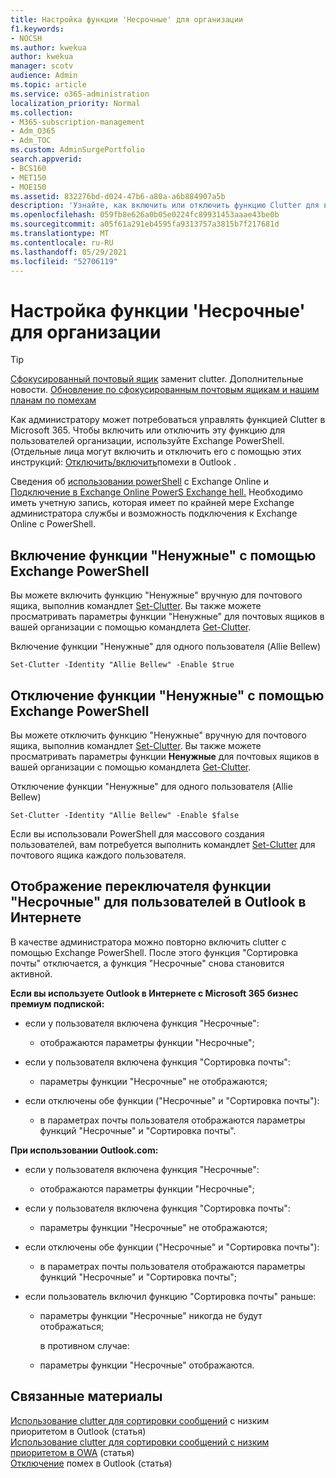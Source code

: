 ```yaml
---
title: Настройка функции 'Несрочные' для организации
f1.keywords:
- NOCSH
ms.author: kwekua
author: kwekua
manager: scotv
audience: Admin
ms.topic: article
ms.service: o365-administration
localization_priority: Normal
ms.collection:
- M365-subscription-management
- Adm_O365
- Adm_TOC
ms.custom: AdminSurgePortfolio
search.appverid:
- BCS160
- MET150
- MOE150
ms.assetid: 832276bd-d024-47b6-a80a-a6b884907a5b
description: 'Узнайте, как включить или отключить функцию Clutter для всех или определенных пользователей в вашей организации с помощью Exchange PowerShell. '
ms.openlocfilehash: 059fb8e626a0b05e0224fc89931453aaae43be0b
ms.sourcegitcommit: a05f61a291eb4595fa9313757a3815b7f217681d
ms.translationtype: MT
ms.contentlocale: ru-RU
ms.lasthandoff: 05/29/2021
ms.locfileid: "52706119"
---
```

# <a name="configure-clutter-for-your-organization"></a>Настройка функции 'Несрочные' для организации

> [!TIP]
> [Сфокусированный почтовый ящик](../setup/configure-focused-inbox.md) заменит clutter. Дополнительные новости. [Обновление по сфокусированным почтовым ящикам и нашим планам по помехам](https://techcommunity.microsoft.com/t5/Outlook-Blog/Update-on-Focused-Inbox-and-our-plans-for-Clutter/ba-p/136448)
  
Как администратору может потребоваться управлять функцией Clutter в Microsoft 365. Чтобы включить или отключить эту функцию для пользователей организации, используйте Exchange PowerShell. (Отдельные лица могут включить и отключить его с помощью этих инструкций: [Отключить/включить](https://support.microsoft.com/office/a9c72a77-1bc4-40e6-ba6d-103c1d1aba4c)помехи в Outlook .
  
Сведения об [использовании powerShell](/powershell/exchange/exchange-online-powershell) с Exchange Online и [Подключение в Exchange Online PowerS Exchange hell.](/powershell/exchange/connect-to-exchange-online-powershell) Необходимо иметь учетную запись, которая имеет по крайней мере Exchange администратора службы и возможность подключения к Exchange Online с PowerShell. 
  
## <a name="turn-clutter-on-using-exchange-powershell"></a>Включение функции "Ненужные" с помощью Exchange PowerShell

Вы можете включить функцию "Ненужные" вручную для почтового ящика, выполнив командлет [Set-Clutter](/powershell/module/exchange/set-clutter). Вы также можете просматривать параметры функции "Ненужные" для почтовых ящиков в вашей организации с помощью командлета [Get-Clutter](/powershell/module/exchange/get-clutter). 
  
Включение функции "Ненужные" для одного пользователя (Allie Bellew)
    
`Set-Clutter -Identity "Allie Bellew" -Enable $true`


## <a name="turn-clutter-off-using-exchange-powershell"></a>Отключение функции "Ненужные" с помощью Exchange PowerShell

Вы можете отключить функцию "Ненужные" вручную для почтового ящика, выполнив командлет [Set-Clutter](/powershell/module/exchange/set-clutter). Вы также можете просматривать параметры функции **Ненужные** для почтовых ящиков в вашей организации с помощью командлета [Get-Clutter](/powershell/module/exchange/get-clutter). 
  
Отключение функции "Ненужные" для одного пользователя (Allie Bellew)
    
`Set-Clutter -Identity "Allie Bellew" -Enable $false`

Если вы использовали PowerShell для массового создания пользователей, вам потребуется выполнить командлет [Set-Clutter](/powershell/module/exchange/set-clutter) для почтового ящика каждого пользователя. 
  
## <a name="when-does-the-clutter-onoff-switch-appear-to-users-in-outlook-on-the-web"></a>Отображение переключателя функции "Несрочные" для пользователей в Outlook в Интернете
<a name="bkmk_onoff"> </a>

В качестве администратора можно повторно включить clutter с помощью Exchange PowerShell. После этого функция "Сортировка почты" отключается, а функция "Несрочные" снова становится активной. 
  
 **Если вы используете Outlook в Интернете с Microsoft 365 бизнес премиум подпиской:**
  
- если у пользователя включена функция "Несрочные": 
    
  - отображаются параметры функции "Несрочные";
    
- если у пользователя включена функция "Сортировка почты": 
    
  - параметры функции "Несрочные" не отображаются;
    
- если отключены обе функции ("Несрочные" и "Сортировка почты"): 
    
  - в параметрах почты пользователя отображаются параметры функций "Несрочные" и "Сортировка почты".
    
 **При использовании Outlook.com:**
  
- если у пользователя включена функция "Несрочные": 
    
  - отображаются параметры функции "Несрочные";
    
- если у пользователя включена функция "Сортировка почты": 
    
  - параметры функции "Несрочные" не отображаются;
    
- если отключены обе функции ("Несрочные" и "Сортировка почты"): 
    
  - в параметрах почты пользователя отображаются параметры функций "Несрочные" и "Сортировка почты";
    
- если пользователь включил функцию "Сортировка почты" раньше:
    
  - параметры функции "Несрочные" никогда не будут отображаться;
    
    в противном случае: 
    
  - параметры функции "Несрочные" отображаются.
    
## <a name="related-content"></a>Связанные материалы

[Использование clutter для сортировки сообщений](https://support.microsoft.com/office/7b50c5db-7704-4e55-8a1b-dfc7bf1eafa0) с низким приоритетом в Outlook (статья)\
[Использование clutter для сортировки сообщений с низким приоритетом в OWA](https://support.microsoft.com/office/fe4d64ca-bf73-48f1-91b4-9a659e008bce) (статья)\
[Отключение](https://support.microsoft.com/office/a9c72a77-1bc4-40e6-ba6d-103c1d1aba4c) помех в Outlook (статья)
